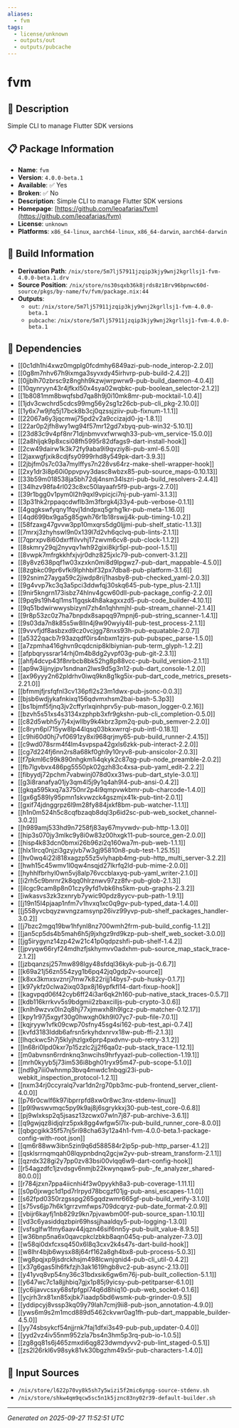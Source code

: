 ```yaml
---
aliases:
  - fvm
tags:
  - license/unknown
  - outputs/out
  - outputs/pubcache
---
```


# fvm

## 📝 Description

Simple CLI to manage Flutter SDK versions

## 📋 Package Information

- **Name**: `fvm`
- **Version**: `4.0.0-beta.1`
- **Available**: ✅ Yes
- **Broken**: ✅ No
- **Description**: Simple CLI to manage Flutter SDK versions
- **Homepage**: [https://github.com/leoafarias/fvm](https://github.com/leoafarias/fvm)
- **License**: `unknown`
- **Platforms**: `x86_64-linux`, `aarch64-linux`, `x86_64-darwin`, `aarch64-darwin`

## 🔧 Build Information

- **Derivation Path**: `/nix/store/5m7lj57911jzqip3kjy9wnj2kgrllsj1-fvm-4.0.0-beta.1.drv`
- **Source Position**: `/nix/store/ns30sqxb36k8jrds8z18rv96bpnwc60d-source/pkgs/by-name/fv/fvm/package.nix:44`
- **Outputs**:
  - `out`:  `/nix/store/5m7lj57911jzqip3kjy9wnj2kgrllsj1-fvm-4.0.0-beta.1`
  - `pubcache`:  `/nix/store/5m7lj57911jzqip3kjy9wnj2kgrllsj1-fvm-4.0.0-beta.1`

## 🔗 Dependencies

- [[0c1dh1hi4xwz0mgplg0fcdmhy6849azi-pub-node_interop-2.2.0]]
- [[0g8m7nhv67h9ixmga3syvxdy45irhvrp-pub-build-2.4.2]]
- [[0jjblh70zbrsc9z8nghh9kzwjwrpwrw9-pub-build_daemon-4.0.4]]
- [[10qynryyn43r4jfkxl50x4sya02wqbkc-pub-boolean_selector-2.1.2]]
- [[1b8081mm8bwqfsbd7qa8h9j0i10mk8mr-pub-mocktail-1.0.4]]
- [[1jdv3cwchrd5cdcs99mg56y2sg1z26cb-pub-cli_pkg-2.10.0]]
- [[1y6x7w9jfq5j17bck8b3cj0qzssjziiv-pub-fixnum-1.1.1]]
- [[22067a6y3jqcmwj75pd2v2a9ccizajd0-jq-1.8.1]]
- [[22ar0p2jfh8wy1wg94f57mr12gd7xbyq-pub-win32-5.10.1]]
- [[23d83c9v4pf8nr71djnbmvvxfwrwqh33-pub-vm_service-15.0.0]]
- [[2a8hljqk9p8xcsi08fh5995r82dfags9-dart-install-hook]]
- [[2cw49dairw1k3k72fy9aba9i9qvziy8i-pub-xml-6.5.0]]
- [[2jaxwgfjxik8cdjfsy0999rhd8y549pk-dart-3.9.3]]
- [[2jbjfm0s7c03a7mylffys7n228vs64rz-make-shell-wrapper-hook]]
- [[2xy1dr3i8p60i0ppvpvy3dasc8wbzx85-pub-source_maps-0.10.13]]
- [[33b59m018538ja5bh72dj4nsm34lszri-pub-build_resolvers-2.4.4]]
- [[34lhzv98fa4rl023c8xc50layaafr5f9-pub-args-2.7.0]]
- [[39r1bgg0v1pym0l2h9qxl9vpicjci7nj-pub-yaml-3.1.3]]
- [[3p31hk2rppaqcdwflb3m3fbrgk4j33y4-pub-verbose-0.1.1]]
- [[4gqgkswfyqny1fqvj1dndpxq5grhg1kr-pub-meta-1.16.0]]
- [[4qd699bx9ga5g85gwh76r1b18rswjj4k-pub-timing-1.0.2]]
- [[58fzaxg47gvvw3pp10mxqrs5dg0ljjmi-pub-shelf_static-1.1.3]]
- [[7mrxj3zhyhswl9n0x139l7d2vh6qclvq-pub-lints-2.1.1]]
- [[7qprxpv8i60dxrffilvvhj17zwvm6cv8-pub-clock-1.1.2]]
- [[8skmry29qj2nyvqv1wh92gixi8kjr5pl-pub-pool-1.5.1]]
- [[8vwpk7mfrgkkhfxjvjr0dhz825jxlc79-pub-convert-3.1.2]]
- [[8y8vz638pqf1w03xzxkn0mi8d9lpgwz7-pub-dart_mappable-4.5.0]]
- [[8zgbkc09pr6vfki9lphhbif32px7dba8-pub-platform-3.1.6]]
- [[92snim27ayga59c2jiwdp8rij1hasby8-pub-checked_yaml-2.0.3]]
- [[9g4vvp7kc3q3a5pci3ddwfqj30skq645-pub-type_plus-2.1.1]]
- [[9nir5kngrn173isbz74hlnv4gcw60dll-pub-package_config-2.2.0]]
- [[9pq9s19h4ql1ms11gqsk4h8akagxxzd5-pub-code_builder-4.10.1]]
- [[9q51bdwirwwysbizynl7zh4n1qhhmjhl-pub-stream_channel-2.1.4]]
- [[9r8p53zc0z7ha7bnpdx8sapqq97mpnj6-pub-string_scanner-1.4.1]]
- [[9s03da7n8k85s5w8lln4j9w90wyiy4ll-pub-test_process-2.1.1]]
- [[9vvvfjdf8asbzxd9cz0vcjgg78nxs93h-pub-equatable-2.0.7]]
- [[a5322qacb7r93azqdf0irs4nbxm1zjrs-pub-pubspec_parse-1.5.0]]
- [[a7zpmha416ghvn9cqdcnip8klbiynian-pub-term_glyph-1.2.2]]
- [[afpbqryssrar14rhj0m4b8dg2yvpf03g-pub-git-2.3.1]]
- [[ahfj4dcvp43f8nrbcb8bk52hg8p88vcc-pub-build_version-2.1.1]]
- [[ap9w3ijjnyjpv1sndnan2lws9d5g3n12-pub-dart_console-1.2.0]]
- [[ax96yyy2n62pldrhv0iwq9kn8g1kg5ix-pub-dart_code_metrics_presets-2.21.0]]
- [[bfmmjfjrsfqfnl3cv136pfl2s23m1dwx-pub-jsonc-0.0.3]]
- [[bjsb6wdjykafnkixq156qdvmxhsm2bai-bash-5.3p3]]
- [[bs1bjmf5fjnq3jv2cffyrlxqinhprv5y-pub-mason_logger-0.2.16]]
- [[bzvh5s51xs4s3134xzphpb3xfr9gkshn-pub-cli_completion-0.5.0]]
- [[c82d5wbh5y7j4xjwllby9k4kbrz3pm2q-pub-pub_semver-2.2.0]]
- [[c8ryn6pl715yw8lp44lqsq03bkxwrrql-pub-intl-0.18.1]]
- [[c9hi60d0hj7vf0691zy8xi968qrjmy65-pub-build_runner-2.4.15]]
- [[c9wd078srm4f4lm4svpspa42gxls6zkk-pub-interact-2.2.0]]
- [[cg7d224fj6nn2rs8a68kf0gh9y10ryv8-pub-ansicolor-2.0.3]]
- [[f7pkml6c99k890nhgkm1i4qkyk2c87qg-pub-node_preamble-2.0.2]]
- [[fb7lgvbvx486pg5550pk02gzh83c4xsa-pub-yaml_edit-2.2.2]]
- [[fibyydj72pchm7vabwinj078d0xx31ws-pub-dart_style-3.0.1]]
- [[g3i8ranafya01jy3qm4l5j9y1q4ah9l4-pub-ansi-0.4.2]]
- [[gkqa595kxq7a3750nr2p4i9qmpvwkbmr-pub-charcode-1.4.0]]
- [[gx6g589ly95pmn1skvwzck4gszmjx41k-pub-tint-2.0.1]]
- [[gxif74jdnggrpz6l9m28fy884jxkf8bm-pub-watcher-1.1.1]]
- [[h1n0m524h5c8cqfbzaqb8dql3p6id2sc-pub-web_socket_channel-3.0.2]]
- [[h989amj533hd9n7258fj83ay67myvwdv-pub-http-1.3.0]]
- [[hip3s070jy3mlkc9y8i0w83z00hxgk11-pub-source_gen-2.0.0]]
- [[hisp4k83dcn0bmxi26b96zi2q160wa7m-pub-web-1.1.1]]
- [[hlx1lrcq0njzi3gzyjvb7w3gj95810n8-pub-test-1.25.15]]
- [[hv0wq4i22i818xagzp55z5vlyhapb4mg-pub-http_multi_server-3.2.2]]
- [[hwh15c45wmv1l0qw4nsqjd27lkrfq2ld-pub-mime-2.0.0]]
- [[hyhhlfbrhyl0wn5vj8alp76vccblaxyq-pub-yaml_writer-2.1.0]]
- [[i2rh5c9bnrnr2k8qq0hlrznwv97zz8fv-pub-glob-2.1.3]]
- [[ilcgc9cam8p8n01czy9yfd1vbk6hs5km-pub-graphs-2.3.2]]
- [[iwkasvs3zk3zxnryb7ywic90pdz8yycv-pub-path-1.9.1]]
- [[j19n15l4pjaap1nfm7v1hvxq1xc0q9gv-pub-typed_data-1.4.0]]
- [[j558yvcbqyzwvngzamsynp26ivz99yvp-pub-shelf_packages_handler-3.0.2]]
- [[j7bzc2mgq19bw1hfynl8nz700wmh2frm-pub-build_config-1.1.2]]
- [[jan5cp5ds4b5mah6h5j9jxhgz9rd9kzp-pub-shelf_web_socket-3.0.0]]
- [[jg5irygynz14zp42w21c41p0qdpzshfi-pub-shelf-1.4.2]]
- [[jpvyqw66ryf24mdhzfjskhymvv0adxhm-pub-source_map_stack_trace-2.1.2]]
- [[jzbqanzsj257mw898lgy48sfdql36kyk-pub-js-0.6.7]]
- [[k69a21j56zn554zyg1b6pq42jq0gdp2v-source]]
- [[k8xx3kmxsvznrj7mw7k822rijj14bys7-pub-husky-0.1.7]]
- [[k97ykfz0clwa2ixq03px8j16ypfkfl14-dart-fixup-hook]]
- [[kagvpqd06f42cyb6ff24i3ar6qk2h160-pub-native_stack_traces-0.5.7]]
- [[kdb116krrkvv5s9bdgmii2zbaxcilljs-pub-crypto-3.0.6]]
- [[knlh9wzvx0ln2q8hj77xjmwxh8h9lgcz-pub-matcher-0.12.17]]
- [[kpy1r97j5xgyf30g0hwxgh0kh9l07yc7-pub-file-7.0.1]]
- [[kqjryyw1vfk09cwp70sfny45sg4si162-pub-test_api-0.7.4]]
- [[kvfd3183lddb6afrsn5rkyhdxnrvx18w-pub-ffi-2.1.3]]
- [[lhqckwc5h7j5klyjhzlgx6prp4pxdvnv-pub-retry-3.1.2]]
- [[ln68ri0lpd0kxr7p15zzlc2jj2f6qa0z-pub-stack_trace-1.12.1]]
- [[m0abvnsn6rrdnknq3nwcihs9hrfyyazl-pub-collection-1.19.1]]
- [[mrh0kyyb5j73im536i8bgh01ryx95m47-pub-scope-5.1.0]]
- [[nd9g7iii0whnmp3bvq4mwdc1nbqgi23i-pub-webkit_inspection_protocol-1.2.1]]
- [[nxm34rj0ccyralq7var1dn2rg70pb3mc-pub-frontend_server_client-4.0.0]]
- [[p76r0cwlf6k97ibprrpfd8xw0r8wc3nx-stdenv-linux]]
- [[p9l9wswvmqc5py9k9aj8j6sgrykkxj30-pub-test_core-0.6.8]]
- [[pj9wlxksp2q5jsasz13zcwx07wln7j87-pub-archive-3.6.1]]
- [[q9gwjqz8idjqlrz5pxk8gg4wfgw5l7lx-pub-build_runner_core-8.0.0]]
- [[qbgcgikk35f57nj5ri98cha63y12a4h1-fvm-4.0.0-beta.1-package-config-with-root.json]]
- [[qm6r88ww3ibn5zin9q6d588584r2ip5p-pub-http_parser-4.1.2]]
- [[qsklsrrnqmqah08lqypnbdnq2gcjw2yv-pub-stream_transform-2.1.1]]
- [[qzrdx328gi2y7pp0zv83bsi00vlqq6w9-dart-config-hook]]
- [[r54agzdfc1jzvdsgv6nmjb22kwynqaw5-pub-_fe_analyzer_shared-80.0.0]]
- [[r784jzxn7ppa4iicnhi4f3w0pyykh8a3-pub-coverage-1.11.1]]
- [[s0p0jxwgc1d1pd7rlrpyd78bcgzf01jg-pub-ansi_escapes-1.1.0]]
- [[s62fpd0350rzgsspg265gqdzwmr665gf-pub-build_verify-3.1.0]]
- [[s75vs6jp7h6k1grrzvmfwps709dcqryz-pub-date_format-2.0.9]]
- [[vbijr6kayfj1nb829z9kn7pjvawbm00f-pub-source_span-1.10.1]]
- [[vd3c6yasiddqzbpir69hssjjhaaldqy5-pub-logging-1.3.0]]
- [[vsfsglfw1fmy6aav44jqzn46sif6nn5y-pub-built_value-8.9.5]]
- [[w36bnp5na6x0qavcpkclzbkb8aqn045q-pub-analyzer-7.3.0]]
- [[w58qi0dxfcxsq450x6l8q3cxv2k4s47s-dart-build-hook]]
- [[w8lhr4bjb6wysx88j64rf162a8gh4bx8-pub-process-5.0.3]]
- [[wg8pqjxp9jsdrckhsjm498lcwnjqnid4-pub-cli_util-0.4.2]]
- [[x37g6gas5lh6fkfzjh3ak1619hgb8vc2-pub-async-2.13.0]]
- [[y41yvq8vp54ny36c31bdxsik6gw6m76j-pub-built_collection-5.1.1]]
- [[y647wc7c1a8jjhbiq7gjx1p85j9yicsy-pub-petitparser-6.1.0]]
- [[yc6ijavvcsxy68sfpfgpl74q6d8hiq10-pub-web_socket-0.1.6]]
- [[ycjrh3rx81xn85xjbk7iaadp5bd6wsmk-pub-grinder-0.9.5]]
- [[yddipcyj8vssp3kq09y79lah7cmj9ii8-pub-json_annotation-4.9.0]]
- [[yws6m9s2m1mcd889d5462ckvwr0ag1fh-pub-dart_mappable_builder-4.5.0]]
- [[yy74sbsykcf54njjrnk7faj1dfxi3s49-pub-pub_updater-0.4.0]]
- [[yyd2vz4iv55nm952zla7bs4n3hm5p3rq-pub-io-1.0.5]]
- [[zg8gq81s6j465zmxdi6qg823dwmdyvv2-pub-lint_staged-0.5.1]]
- [[zs2l26rkl6v98syk81vk30bgzhm49x5r-pub-characters-1.4.0]]

## 📁 Input Sources

- `/nix/store/l622p70vy8k5sh7y5wizi5f2mic6ynpg-source-stdenv.sh`
- `/nix/store/shkw4qm9qcw5sc5n1k5jznc83ny02r39-default-builder.sh`

---
*Generated on 2025-09-27 11:52:51 UTC*
